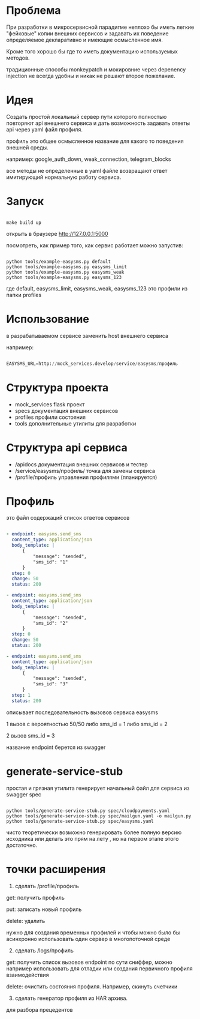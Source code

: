 # Проблема 

При разработки в микросервисной парадигме неплохо бы иметь легкие "фейковые" копии внешних сервисов 
и задавать их поведение определяемое декларативно и имеющие осмысленное имя. 

Кроме того хорошо бы где то иметь документацию используемых методов. 

традиционные способы monkeypatch и мокировние через depenency injection не всегда удобны и никак 
не решают второе пожелание.

# Идея

Создать простой локальный сервер пути которого полностью повторяют api внешнего сервиса
и дать возможность задавать ответы api через yaml файл профиля.

профиль это общее осмысленное название для какого то поведения внешней среды.

например: google_auth_down, weak_connection, telegram_blocks

все методы не определенные в yaml файле возвращают ответ имитирующий нормальную работу сервиса. 

# Запуск

```shell 

make build up

```

открыть в браузере http://127.0.0.1:5000

посмотреть, как пример того, как сервис работает можно запустив:

```shell

python tools/example-easysms.py default
python tools/example-easysms.py easysms_limit
python tools/example-easysms.py easysms_weak
python tools/example-easysms.py easysms_123

```

где default, easysms_limit, easysms_weak, easysms_123 это профили из папки profiles

# Использование 

в разрабатываемом сервисе заменить host внешнего сервиса

например: 

```python

EASYSMS_URL=http://mock_services.develop/service/easysms/профиль

```

# Cтруктура проекта

* mock_services flask проект
* specs документация внешних сервисов 
* profiles профили состояния 
* tools дополнительные утилиты для разработки 

# Cтруктура api сервиса

* /apidocs документация внешних сервисов и тестер 
* /service/easysms/профиль/ точка для замены сервиса
* /profile/профиль управления профилями (планируется)

# Профиль

это файл содержаций список ответов сервисов

```yaml

- endpoint: easysms.send_sms
  content_type: application/json
  body_template: |
      {
          "message": "sended",
          "sms_id": "1"
      }
  step: 0
  change: 50
  status: 200

- endpoint: easysms.send_sms
  content_type: application/json
  body_template: |
      {
          "message": "sended",
          "sms_id": "2"
      }
  step: 0
  change: 50
  status: 200

- endpoint: easysms.send_sms
  content_type: application/json
  body_template: |
      {
          "message": "sended",
          "sms_id": "3"
      }
  step: 1
  status: 200
```

описывает последовательность вызовов сервиса easysms

1 вызов с вероятностью 50/50 либо sms_id = 1 либо sms_id = 2

2 вызов sms_id = 3

название endpoint берется из swagger 

# generate-service-stub

простая и грязная утилита генерирует начальный файл для сервиса из swagger spec


```shell

python tools/generate-service-stub.py spec/cloudpayments.yaml
python tools/generate-service-stub.py spec/mailgun.yaml -o mailgun.py
python tools/generate-service-stub.py spec/easysms.yaml

```

чисто теоретически возможно генерировать более полную версию исходника или делать это прям на лету
, но на первом этапе этого достаточно.


# точки расширения

1. сделать /profile/профиль

get: получить профиль

put: записать новый профиль

delete: удалить

нужно для создания временных профилей и чтобы можно было бы асинхронно использовать один сервер в многопоточной среде

2. сделать /logs/профиль

get: получить список вызовов endpoint 
по сути сниффер, можно например использовать для отладки или создания первичного профиля взаимодействия

delete: очистить состояния профиля. Например, скинуть счетчики

3. сделать генератор профиля из HAR архива.

для разбора прецедентов
